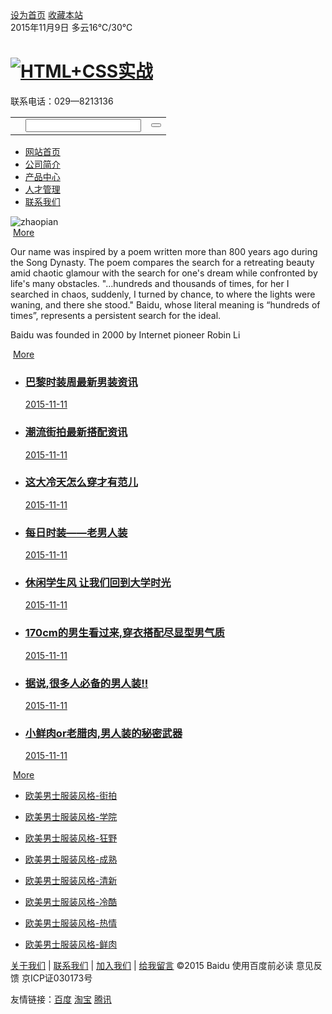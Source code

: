 <!DOCTYPE html>
<html>
<head lang="en">
    <meta charset="UTF-8">
    <title>HTML+CSS实战</title>
    <link rel="stylesheet" href="css/style.css"/>
</head>
<body>
<div class="header">
    <div class="top">
        <div class="wp"></div>
        <div class="z">
           <span>
              <a href="http://www.baidu.com">设为首页</a>
          </span>
           <span>
              <a href="http://www.baidu.com">收藏本站</a>
          </span>
        </div>
        <div class="y">
            <span>2015年11月9日</span> <span>多云16℃/30℃</span>
        </div>
    </div>
    <div class="logos wp">
        <div class="logo z">
            <h1><a href="index.html"><img src="images/sousuo_logo.png" alt="HTML+CSS实战"></a></h1>
        </div>
        <div class="dianhua y">
            <span>
                联系电话：029—8213136
            </span>
        </div>
        <div class="sousuo y">
            <form action="index.html" method="get">
                <table>
                    <tr>
                        <td class="s_z z"></td>
                        <td class="s_c z">
                            <input type="text" name="text" id="s_c_txt">
                        </td>
                        <td class="s_y z">
                            <button type="submit" name="submit"></button>
                        </td>
                    </tr>
                </table>
            </form>
        </div>
        <div class="clear"></div>
    </div>
    <div class="nav">
        <div class="wp">
            <ul>
                <li class="a">
                    <a href="index.html">网站首页</a>
                </li>
                <li>
                    <a href="index.html">公司简介</a>
                </li>
                <li>
                    <a href="index.html">产品中心</a>
                </li>
                <li>
                    <a href="index.html">人才管理</a>
                </li>
                <li>
                    <a href="index.html">联系我们</a>
                </li>
            </ul>
        </div>
    </div>
</div>
<div class="center">
     <div class="wp">
        <div class="ad">
            <img src="images/ad.jpg" alt="zhaopian">
        </div>
        <div class="jianjie z">
            <div class="tit">
                <img src="images/jianjie.jpg" alt="" />
                <span><a href="">More</a></span>
            </div>
            <div class="jj_c">
                <img src="images/jianjie_img.jpg" alt=""/>
                <p>Our name was inspired by a poem written more than 800 years ago during the Song Dynasty. The poem compares the search for a retreating beauty amid chaotic glamour with the search for one's dream while confronted by life's many obstacles. "…hundreds and thousands of times, for her I searched in chaos, suddenly, I turned by chance, to where the lights were waning, and there she stood." Baidu, whose literal meaning is “hundreds of times”, represents a persistent search for the ideal.   </p>
                <p>Baidu was founded in 2000 by Internet pioneer Robin Li</p>
            </div>
        </div>
        <div class="xinwen z">
            <div class="tit">
                <img src="images/xinwen.jpg" alt="" />
                <span><a href="">More</a></span>
            </div>
            <div class="xinwen_c">
                <ul>
                    <li>
                        <a href="">
                            <h3>巴黎时装周最新男装资讯</h3>
                            <span>2015-11-11</span>
                        </a>
                    </li>
                    <li>
                        <a href="">
                            <h3>潮流街拍最新搭配资讯</h3>
                            <span>2015-11-11</span>
                        </a>
                    </li>
                    <li>
                        <a href="">
                            <h3>这大冷天怎么穿才有范儿</h3>
                            <span>2015-11-11</span>
                        </a>
                    </li>
                    <li>
                        <a href="">
                            <h3>每日时装——老男人装</h3>
                            <span>2015-11-11</span>
                        </a>
                    </li>
                    <li>
                        <a href="">
                            <h3>休闲学生风 让我们回到大学时光</h3>
                            <span>2015-11-11</span>
                        </a>
                    </li>
                    <li>
                        <a href="">
                            <h3>170cm的男生看过来,穿衣搭配尽显型男气质</h3>
                            <span>2015-11-11</span>
                        </a>
                    </li>
                    <li>
                        <a href="">
                            <h3>据说,很多人必备的男人装!!</h3>
                            <span>2015-11-11</span>
                        </a>
                    </li>
                    <li>
                        <a href="">
                            <h3>小鲜肉or老腊肉,男人装的秘密武器</h3>
                            <span>2015-11-11</span>
                        </a>
                    </li>
                </ul>
            </div>
        </div>
        <div class="chanpin z">
            <div class="tit">
                <img src="images/chanpin.jpg" alt="" />
                <span><a href="">More</a></span>
            </div>
            <div class="cp_c">
                <ul>
                    <li><a href=""><img src=" images/chanpin_img1.jpg" alt=""/><span>欧美男士服装风格-街拍</span></a></li>
                </ul>
            </div>
            <div class="cp_c">
                <ul>
                    <li><a href=""><img src=" images/chanpin_img2.jpg" alt=""/><span>欧美男士服装风格-学院</span></a></li>
                </ul>
            </div>
            <div class="cp_c">
                <ul>
                    <li><a href=""><img src=" images/chanpin_img3.jpg" alt=""/><span>欧美男士服装风格-狂野</span></a></li>
                </ul>
            </div>
            <div class="cp_c">
                <ul>
                    <li><a href=""><img src=" images/chanpin_img4.jpg" alt=""/><span>欧美男士服装风格-成熟</span></a></li>
                </ul>
            </div>
            <div class="cp_c">
                <ul>
                    <li><a href=""><img src=" images/chanpin_img5.jpg" alt=""/><span>欧美男士服装风格-清新</span></a></li>
                </ul>
            </div>
            <div class="cp_c">
                <ul>
                    <li><a href=""><img src=" images/chanpin_img6.jpeg" alt=""/><span>欧美男士服装风格-冷酷</span></a></li>
                </ul>
            </div>
            <div class="cp_c">
                <ul>
                    <li><a href=""><img src=" images/chanpin_img7.jpg" alt=""/><span>欧美男士服装风格-热情</span></a></li>
                </ul>
            </div>
            <div class="cp_c">
                <ul>
                    <li><a href=""><img src=" images/chanpin_img8.jpg" alt=""/><span>欧美男士服装风格-鲜肉</span></a></li>
                </ul>
            </div>
        </div>
    </div>
    <div class="cl"></div>
</div>
<div class="footer">
    <div class="wp">
        <div class="footer_top">
            <span class="z">
                <a href="">关于我们</a>  |  <a href="">联系我们</a>  |  <a href="">加入我们</a>  |  <a href="">给我留言</a>
            </span>
            <span class="y">©2015 Baidu 使用百度前必读 意见反馈 京ICP证030173号 </span>
        </div>
        <div class="footer_bottom">
            <p>
                友情链接：<a href="http://www.baidu.com">百度</a> <a href="http://www.taobao.com">淘宝</a> <a href="http://www.qq.com">腾讯</a>
            </p>
        </div>
    </div>
</div>
</body>
</html>
